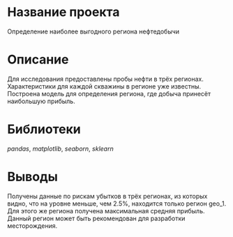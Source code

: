 # Название проекта

Определение наиболее выгодного региона нефтедобычи

# Описание

Для исследования предоставлены пробы нефти в трёх регионах. Характеристики для каждой скважины в регионе уже известны. 
Построена модель для определения региона, где добыча принесёт наибольшую прибыль. 

# Библиотеки

_pandas_, _matplotlib_, _seaborn_, _sklearn_

# Выводы

Получены данные по рискам убытков в трёх регионах, из которых видно, что на уровне меньше, чем 2.5%, находится только регион geo_1. 
Для этого же региона получена максимальная средняя прибыль. Данный регион может быть рекомендован для разработки месторождения.